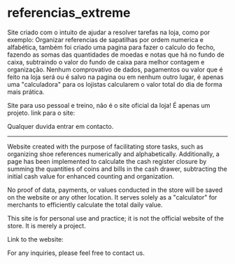 # referencias_extreme
Site criado com o intuito de ajudar a resolver tarefas na loja, como por exemplo: Organizar referencias de sapatilhas por ordem numerica e alfabética, também foi criado uma pagina para fazer o calculo do fecho, fazendo as somas das quantidades de moedas e notas que há no fundo de caixa, subtraindo o valor do fundo de caixa para melhor contagem e organização. 
Nenhum comprovativo de dados, pagamentos ou valor que é feito na loja será ou é salvo na pagina ou em nenhum outro lugar, é apenas uma "calculadora" para os lojistas calcularem o valor total do dia de forma mais prática.

Site para uso pessoal e treino, não é o site oficial da loja! É apenas um projeto.
link para o site:

Qualquer duvida entrar em contacto.

-------------------------------------------

Website created with the purpose of facilitating store tasks, such as organizing shoe references numerically and alphabetically. Additionally, a page has been implemented to calculate the cash register closure by summing the quantities of coins and bills in the cash drawer, subtracting the initial cash value for enhanced counting and organization.

No proof of data, payments, or values conducted in the store will be saved on the website or any other location. It serves solely as a "calculator" for merchants to efficiently calculate the total daily value.

This site is for personal use and practice; it is not the official website of the store. It is merely a project.

Link to the website:

For any inquiries, please feel free to contact us.
